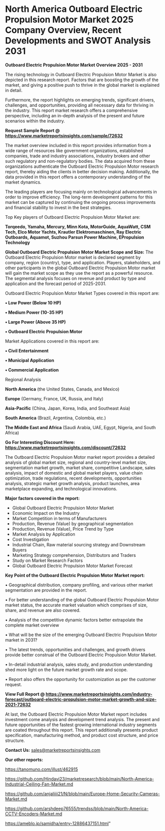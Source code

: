 # North America Outboard Electric Propulsion Motor Market 2025 Company Overview, Recent Developments and SWOT Analysis 2031

<Strong> Outboard Electric Propulsion Motor Market Overview 2025 - 2031</strong>

The rising technology in Outboard Electric Propulsion Motor Market is also depicted in this research report. Factors that are boosting the growth of the market, and giving a positive push to thrive in the global market is explained in detail.

Furthermore, the report highlights on emerging trends, significant drivers, challenges, and opportunities, providing all necessary data for thriving in the industry. This report market research offers a comprehensive perspective, including an in-depth analysis of the present and future scenarios within the industry.

<strong>Request Sample Report @ <a href=https://www.marketreportsinsights.com/sample/72632>https://www.marketreportsinsights.com/sample/72632</a></strong>

The market overview included in this report provides information from a wide range of resources like government organizations, established companies, trade and industry associations, industry brokers and other such regulatory and non-regulatory bodies. The data acquired from these organizations authenticate the Outboard Electric Propulsion Motor research report, thereby aiding the clients in better decision making. Additionally, the data provided in this report offers a contemporary understanding of the market dynamics.

The leading players are focusing mainly on technological advancements in order to improve efficiency. The long-term development patterns for this market can be captured by continuing the ongoing process improvements and financial stability to invest in the best strategies.

Top Key players of Outboard Electric Propulsion Motor Market are:

<strong>Torqeedo, Yamaha, Mercury, Minn Kota, MotorGuide, AquaWatt, CSM Tech, Elco Motor Yachts, Krautler Elektromaschinen, Ray Electric Outboards, Aquamot, Suzhou Parsun Power Machine, EPropulsion Technology</strong>

<strong><b>Global Outboard Electric Propulsion Motor Market Scope and Size:</b></strong>
The Outboard Electric Propulsion Motor market is declared segment by company, region (country), type, and application. Players, stakeholders, and other participants in the global Outboard Electric Propulsion Motor market will gain the market scope as they use the report as a powerful resource. The segmental analysis focuses on revenue and product by type and application and the forecast period of 2025-2031.

Outboard Electric Propulsion Motor Market Types covered in this report are:

<strong>• Low Power (Below 10 HP)

• Medium Power (10-35 HP)

• Large Power (Above 35 HP)

• Outboard Electric Propulsion Motor</strong>

Market Applications covered in this report are:

<strong>• Civil Entertainment

• Municipal Application

• Commercial Application</strong> 

Regional Analysis

<strong>North America</strong> (the United States, Canada, and Mexico)

<strong>Europe</strong> (Germany, France, UK, Russia, and Italy)

<strong>Asia-Pacific</strong> (China, Japan, Korea, India, and Southeast Asia)

<strong>South America</strong> (Brazil, Argentina, Colombia, etc.)

<strong>The Middle East and Africa</strong> (Saudi Arabia, UAE, Egypt, Nigeria, and South Africa)

<strong>Go For Interesting Discount Here: <a href=https://www.marketreportsinsights.com/discount/72632>https://www.marketreportsinsights.com/discount/72632</a></strong>

The Outboard Electric Propulsion Motor market report provides a detailed analysis of global market size, regional and country-level market size, segmentation market growth, market share, competitive Landscape, sales analysis, impact of domestic and global market players, value chain optimization, trade regulations, recent developments, opportunities analysis, strategic market growth analysis, product launches, area marketplace expanding, and technological innovations.

<strong><b>Major factors covered in the report:</b></strong>
<ul>
  <li>Global Outboard Electric Propulsion Motor Market </li>
  <li>Economic Impact on the Industry</li>
  <li>Market Competition in terms of Manufacturers</li>
  <li>Production, Revenue (Value) by geographical segmentation</li>
  <li>Production, Revenue (Value), Price Trend by Type</li>
  <li>Market Analysis by Application</li>
  <li>Cost Investigation</li>
  <li>Industrial Chain, Raw material sourcing strategy and Downstream Buyers</li>
  <li>Marketing Strategy comprehension, Distributors and Traders</li>
  <li>Study on Market Research Factors</li>
  <li>Global Outboard Electric Propulsion Motor Market Forecast</li>
</ul>

<strong><b>Key Point of the Outboard Electric Propulsion Motor Market report:</b></strong>

• Geographical distribution, company profiling, and various other market segmentation are provided in the report.

• For better understanding of the global Outboard Electric Propulsion Motor market status, the accurate market valuation which comprises of size, share, and revenue are also covered.

• Analysis of the competitive dynamic factors better extrapolate the complete market overview

• What will be the size of the emerging Outboard Electric Propulsion Motor market in 2031?

• The latest trends, opportunities and challenges, and growth drivers provide better construal of the Outboard Electric Propulsion Motor Market.

• In-detail industrial analysis, sales study, and production understanding shed more light on the future market growth rate and scope.

• Report also offers the opportunity for customization as per the customer request.

<strong><b>View Full Report @ <a href=https://www.marketreportsinsights.com/industry-forecast/outboard-electric-propulsion-motor-market-growth-and-size-2021-72632>https://www.marketreportsinsights.com/industry-forecast/outboard-electric-propulsion-motor-market-growth-and-size-2021-72632</a></b></strong>


At last, the Outboard Electric Propulsion Motor Market report includes investment come analysis and development trend analysis. The present and future opportunities of the fastest growing international industry segments are coated throughout this report. This report additionally presents product specification, manufacturing method, and product cost structure, and price structure.

<strong>Contact Us:</strong>
sales@marketreportsinsights.com

<strong>Our other reports:</strong>

<a href=https://tanomuno.com/illust/462915>https://tanomuno.com/illust/462915</a>

<a href=https://github.com/Hindavi23/marketresearch/blob/main/North-America-Industrial-Ceiling-Fan-Market.md>https://github.com/Hindavi23/marketresearch/blob/main/North-America-Industrial-Ceiling-Fan-Market.md</a>

<a href=https://github.com/anjaliiii21/N/blob/main/Europe-Home-Security-Cameras-Market.md>https://github.com/anjaliiii21/N/blob/main/Europe-Home-Security-Cameras-Market.md</a>

<a href=https://github.com/arshdeep76555/trendss/blob/main/North-America-CCTV-Encoders-Market.md>https://github.com/arshdeep76555/trendss/blob/main/North-America-CCTV-Encoders-Market.md</a>

<a href=https://ameblo.jp/samidha/entry-12886437151.html>https://ameblo.jp/samidha/entry-12886437151.html</a>"
